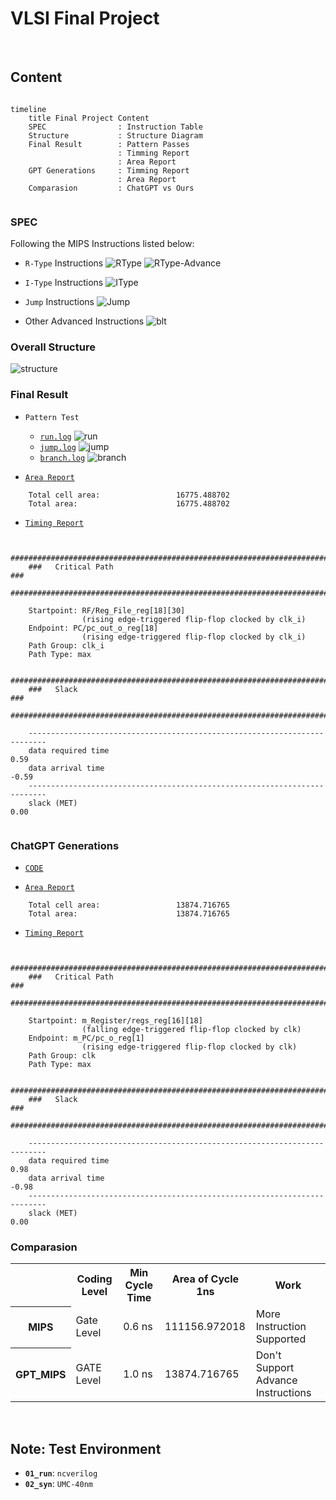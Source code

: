 # VLSI Final Project

</br>

## Content

```mermaid

timeline
    title Final Project Content
    SPEC                : Instruction Table
    Structure           : Structure Diagram
    Final Result        : Pattern Passes
                        : Timming Report
                        : Area Report
    GPT Generations     : Timming Report
                        : Area Report
    Comparasion         : ChatGPT vs Ours


```

### **SPEC**

Following the MIPS Instructions listed below: 
- `R-Type` Instructions
![RType](SPEC/Instruction/RType.png)
![RType-Advance](SPEC/Instruction/RType-Advance.png)

- `I-Type` Instructions
![IType](SPEC/Instruction/IType.png)

- `Jump` Instructions
![Jump](SPEC/Instruction/Jump.png)

- Other Advanced Instructions
![blt](SPEC/Instruction/others.png)


### **Overall Structure**

![structure](SPEC/Structure/Structure.png)


### **Final Result**

- `Pattern Test`
    - [`run.log`](REPORT/MIPS/01_RTL/run.log)
    ![run](REPORT/MIPS/01_RTL/run.png)
    - [`jump.log`](REPORT/MIPS/01_RTL/jump.log)
    ![jump](REPORT/MIPS/01_RTL/jump.png)
    - [`branch.log`](REPORT/MIPS/01_RTL/branch.log)
    ![branch](REPORT/MIPS/01_RTL/branch.png)


- [`Area Report`](REPORT/MIPS/02_SYN/MIPS.area)

```shell!
    Total cell area:                 16775.488702
    Total area:                      16775.488702
```

- [`Timing Report`](REPORT/MIPS/02_SYN/MIPS.timing)

```shell!

    ##########################################################################
    ###   Critical Path                                                    ###
    ##########################################################################
    
    Startpoint: RF/Reg_File_reg[18][30] 
                (rising edge-triggered flip-flop clocked by clk_i)
    Endpoint: PC/pc_out_o_reg[18]
                (rising edge-triggered flip-flop clocked by clk_i)
    Path Group: clk_i
    Path Type: max

    ##########################################################################
    ###   Slack                                                            ###
    ##########################################################################
    
    --------------------------------------------------------------------------
    data required time                                                 0.59
    data arrival time                                                 -0.59
    --------------------------------------------------------------------------
    slack (MET)                                                        0.00
    
```

### **ChatGPT Generations**
- [`CODE`](GPT_MIPS)


- [`Area Report`](REPORT/GPT_MIPS/02_SYN/GPT_MIPS.area)

```shell!
    Total cell area:                 13874.716765
    Total area:                      13874.716765
```

- [`Timing Report`](REPORT/GPT_MIPS/02_SYN/GPT_MIPS.timing)

```shell!

    ##########################################################################
    ###   Critical Path                                                    ###
    ##########################################################################
    
    Startpoint: m_Register/regs_reg[16][18]
                (falling edge-triggered flip-flop clocked by clk)
    Endpoint: m_PC/pc_o_reg[1]
                (rising edge-triggered flip-flop clocked by clk)
    Path Group: clk
    Path Type: max

    ##########################################################################
    ###   Slack                                                            ###
    ##########################################################################
    
    --------------------------------------------------------------------------
    data required time                                                 0.98
    data arrival time                                                 -0.98
    --------------------------------------------------------------------------
    slack (MET)                                                        0.00

```



### **Comparasion**

<table>
    <tr>
        <th>                                      </th>
        <th> Coding Level                         </th>
        <th> Min Cycle Time                       </th>
        <th> Area of Cycle 1ns                    </th>
        <th> Work                                 </th>
    </tr>
    <tr>
        <th> MIPS                                 </th>
        <td> Gate Level                           </td>
        <td> 0.6 ns                               </td>
        <td> 111156.972018                        </td>
        <td> More Instruction Supported           </td>
    </tr>
    <tr>
        <th> GPT_MIPS                             </th>
        <td> GATE Level                           </td>
        <td> 1.0 ns                               </td>
        <td> 13874.716765                         </td>
        <td> Don't Support Advance Instructions   </td>
    </tr>
</table>


</br>


## Note: Test Environment

- **`01_run`**: ```ncverilog```
- **`02_syn`**: ```UMC-40nm```









